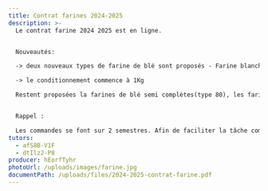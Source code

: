 ```yaml
---
title: Contrat farines 2024-2025
description: >-
  Le contrat farine 2024 2025 est en ligne.


  Nouveautés:

  -> deux nouveaux types de farine de blé sont proposés - Farine blanche (type 65) et farine complète (type 110).

  -> le conditionnement commence à 1Kg

  Restent proposées la farines de blé semi complètes(type 80), les farine de seigle,  sarrasin, petit épeautre (engrain) et grand épeautre non hybridé.


  Rappel :

  Les commandes se font sur 2 semestres. Afin de faciliter la tâche comptable de nos producteurs, il nous est demandé de faire un chèque par semestre dont le montant sera le montant exact de la commande semestrielle (au centime près). Seule exception, pour des commandes annuelles inférieures à 20€, un seul chèque est à faire.
tutors:
  - afS8B-V1F
  - dtIlz2-P8
producer: hEorfTyhr
photoUrl: /uploads/images/farine.jpg
documentPath: /uploads/files/2024-2025-contrat-farine.pdf
---
```

